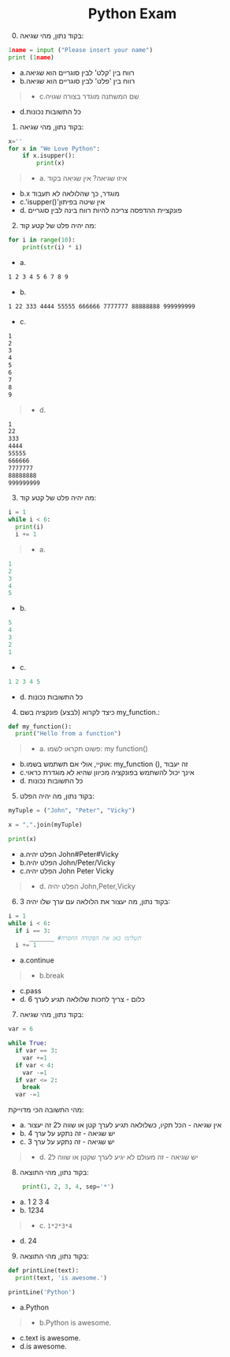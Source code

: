 <center>
<h1>Python Exam</h1>
</center>

0. בקוד נתון, מהי שגיאה:
```py
1name = input ("Please insert your name")
print (1name)

```
* a.רווח בין 'קלט' לבין סוגריים הוא שגיאה 
* b.רווח בין 'פלט' לבין סוגריים הוא שגיאה
> * c.שם המשתנה מוגדר בצורה שגויה
* d.כל התשובות נכונות

1. בקוד נתון, מהי שגיאה:
```py
x=''
for x in "We Love Python":
    if x.isupper():
        print(x)
```
> * a. איזו שגיאה? אין שגיאה בקוד
* b.x מוגדר, כך שהלולאה לא תעבוד  
* c.'isupper()'אין שיטה בפיתון
* d. פונקציית ההדפסה צריכה להיות רווח בינה לבין סוגריים

2. מה יהיה פלט של קטע קוד:
```py
for i in range(10):
    print(str(i) * i)
```
* a.
```bash
1 2 3 4 5 6 7 8 9
```
* b.
```bash
1 22 333 4444 55555 666666 7777777 88888888 999999999 
```
* c.
```bash
1
2
3
4
5
6
7
8
9
```
>  * d. 
```bash
1
22
333
4444
55555
666666
7777777
88888888
999999999 
```
3. מה יהיה פלט של קטע קוד:
```py
i = 1
while i < 6:
  print(i)
  i += 1
```
> * a.
```py
1
2
3
4
5
```
* b.
```py
5
4
3
2
1
```
* c.
```py
1 2 3 4 5
```
* d. כל התשובות נכונות

4. כיצד לקרוא (לבצע) פונקציה בשם my_function.:
```py
def my_function():
  print("Hello from a function")
```
> * a. פשוט תקראו לשמו: my function()
* b.אוקיי, אולי אם תשתמש בשמו: my_function (), זה יעבוד
* c.אינך יכול להשתמש בפונקציה מכיוון שהיא לא מוגדרת כראוי
* d. כל התשובות נכונות

5. בקוד נתון, מה יהיה הפלט:
```py
myTuple = ("John", "Peter", "Vicky")

x = ",".join(myTuple)

print(x) 
```
* a.הפלט יהיה John#Peter#Vicky
* b.הפלט יהיה John/Peter/Vicky
* c.הפלט יהיה John Peter Vicky
> * d. הפלט יהיה John,Peter,Vicky

6. בקוד נתון, מה יעצור את הלולאה עם ערך שלו יהיה 3:
```py
i = 1
while i < 6:
  if i == 3:
      _______ #תשלימו כאן את הפקודה החסרה
  i += 1
```
* a.continue
> * b.break
* c.pass
* d. כלום - צריך לחכות שלולאה תגיע לערך 6

7. בקוד נתון, מהי שגיאה:
```py
var = 6

while True:
  if var == 3:
    var +=1
  if var < 4:
    var -=1
  if var <= 2:
    break
  var -=1

```
מהי התשובה הכי מדוייקת:
* a. אין שגיאה - הכל תקיו, כשלולאה תגיע לערך קטן או שווה ל2 זה יעצור
* b. יש שגיאה - זה נתקע על ערך 4
* c. יש שגיאה - זה נתקע על ערך 3
> * d. יש שגיאה - זה מעולם לא יגיע לערך שקטן או שווה ל2

8. בקוד נתון, מהי התוצאה:
```py
    print(1, 2, 3, 4, sep='*')
```
* a. 1 2 3 4
* b. 1234
> * c. `1*2*3*4`
* d. 24

9. בקוד נתון, מהי התוצאה: 
```py
def printLine(text):
  print(text, 'is awesome.')

printLine('Python')
```
* a.Python
> * b.Python is awesome.
* c.text is awesome.
* d.is awesome.